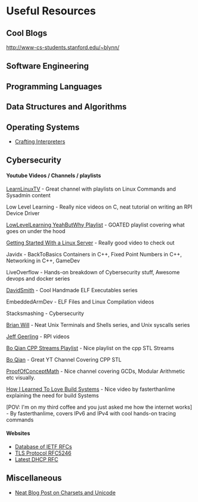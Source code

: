 
# Useful Resources

## Cool Blogs
http://www-cs-students.stanford.edu/~blynn/

## Software Engineering
## Programming Languages
## Data Structures and Algorithms
## Operating Systems
- [Crafting Interpreters](http://craftinginterpreters.com/contents.html)
## Cybersecurity

#### Youtube Videos / Channels / playlists
[LearnLinuxTV](https://www.youtube.com/@LearnLinuxTV/playlists) - Great channel with playlists on Linux Commands and Sysadmin content

Low Level Learning - Really nice videos on C, neat tutorial on writing an RPI Device Driver 

[LowLevelLearning YeahButWhy Playlist](https://www.youtube.com/watch?v=fjUG_y5ZaL4&list=PLc7W4b0WHTAWACG-Cv55oGovs3DuDTRSa) - GOATED playlist covering what goes on under the hood  

[Getting Started With a Linux Server](https://youtu.be/2Btkx9toufg?si=G6s0gd-IOgc0sWYN) - Really good video to check out

Javidx - BackToBasics Containers in C++, Fixed Point Numbers in C++, Networking in C++, GameDev 

LiveOverflow - Hands-on breakdown of Cybersecurity stuff, Awesome devops and docker series 

[DavidSmith](https://www.youtube.com/watch?v=XH6jDiKxod8&t=304s&ab_channel=DavidSmith) - Cool Handmade ELF Executables series 

EmbeddedArmDev - ELF Files and Linux Compilation videos 

Stacksmashing - Cybersecurity 

[Brian Will](https://www.youtube.com/@briantwill/playlists) - Neat Unix Terminals and Shells series, and Unix syscalls series 

[Jeff Geerling](https://www.youtube.com/@JeffGeerling) - RPI videos 

[Bo Qian CPP Streams Playlist](https://www.youtube.com/playlist?app=desktop&list=PLpB3WtNccfdM3vpVpAkLetBOJUAcNT-4S) - Nice playlist on the cpp STL Streams 

[Bo Qian](https://www.youtube.com/channel/UCEOGtxYTB6vo6MQ-WQ9W_nQ) - Great YT Channel Covering CPP STL 

[ProofOfConceptMath](https://www.youtube.com/@ProofofConceptMath/playlists) - Nice channel covering GCDs, Modular Arithmetic etc visually. 

[How I Learned To Love Build Systems](https://youtu.be/7_DExGdUw7w?si=iq9xbtpr_8cvd6Sk) - Nice video by fasterthanlime explaining the need for build Systems

[POV: I'm on my third coffee and you just asked me how the internet works] - By fasterthanlime, covers IPv6 and IPv4 with cool hands-on tracing commands

#### Websites
 - [Database of IETF RFCs](https://datatracker.ietf.org/)
 - [TLS Protocol RFC5246](https://datatracker.ietf.org/doc/html/rfc5246)
 - [Latest DHCP RFC](https://datatracker.ietf.org/doc/html/rfc2131)

## Miscellaneous
- [Neat Blog Post on Charsets and Unicode](https://www.joelonsoftware.com/2003/10/08/the-absolute-minimum-every-software-developer-absolutely-positively-must-know-about-unicode-and-character-sets-no-excuses/)

